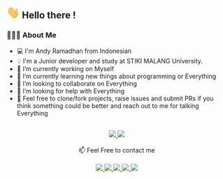 <body>
  <h2><img src="https://github.com/ABSphreak/ABSphreak/blob/master/gifs/Hi.gif" width="30">  Hello there !</h2>

  ### 👨🏻‍💻  About Me
  - 💻 I'm Andy Ramadhan from Indonesian
  - 💡  I'm a Junior developer and study at STIKI MALANG University.
  - 🔭 I’m currently working on Myself
  - 🌱 I’m currently learning new things about programming or Everything
  - 👯 I’m looking to collaborate on Everything
  - 🤔 I’m looking for help with Everything
  - 💬 Feel free to clone/fork projects, raise issues and submit PRs if you think something could be better and reach out to me for talking Everything
  
  <br>
  <div align="center">
    <a href="https://github.com/Andy-Ra">
      <img height="180em" src="https://github-readme-stats-eight-theta.vercel.app/api?username=andy-ra&show_icons=true&theme=algolia&include_all_commits=true&count_private=true">
      <img height="180em" src="https://github-readme-stats-eight-theta.vercel.app/api/top-langs/?username=andy-ra&layout=compact&langs_count=8&theme=algolia">
    </a>
  </div>
  
  <br>
  <div align="center">
  📫 Feel Free to contact me
  <br><br>
  <a href="https://www.linkedin.com/in/andy-ra"> 
    <img src="https://img.shields.io/badge/LinkedIn-%230077B5.svg?&style=flat&logo=linkedin&logoColor=white">
  </a>
  <a href="mailto:ivanandy45@gmail.com">
    <img src="https://img.shields.io/badge/Gmail-D14836?&style=flat&logo=gmail&logoColor=white">
  </a>
  <a href="https://www.facebook.com/I.A.Ramadhann">
    <img src="https://img.shields.io/badge/Facebook-1877F2?&style=flat&logo=facebook&logoColor=white">
  </a>
  <a href="https://instagram.com/iv.and.y">
    <img src="https://img.shields.io/badge/Instagram-%23E4405F.svg?&style=flat&logo=Instagram&logoColor=white">
  </a>
  <a href="https://api.whatsapp.com/send/?phone=6281331760041&text=Hi Andy I got your contact from Github">
    <img src="https://img.shields.io/badge/WhatsApp-25D366?&style=flat&logo=whatsapp&logoColor=white">
  </a>
  </div>
</body>
